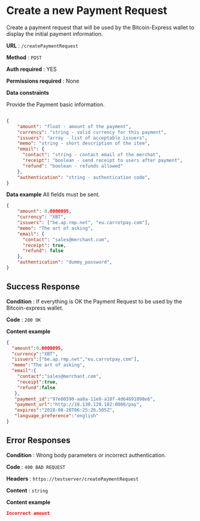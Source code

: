 # Create a new Payment Request

Create a payment request that will be used by the Bitcoin-Express wallet to display the initial payment information.

**URL** : `/createPaymentRequest`

**Method** : `POST`

**Auth required** : YES

**Permissions required** : None

**Data constraints**

Provide the Payment basic information.

```json

{
    "amount": "float - amount of the payment",
    "currency": "string - valid currency for this payment",
    "issuers": "array - list of acceptable issuers",
    "memo": "string - short description of the item",
    "email": {
      "contact": "string - contact email of the merchat",
      "receipt": "boolean - send receipt to users after payment",
      "refund": "boolean - refunds allowed"
    },
    "authentication": "string - authentication code",
}
```

**Data example** All fields must be sent.

```json
{
    "amount": 0.0000095,
    "currency": "XBT",
    "issuers": ["be.ap.rmp.net", "eu.carrotpay.com"],
    "memo": "The art of asking",
    "email": {
      "contact": "sales@merchant.com",
      "receipt": true,
      "refund": false
    },
    "authentication": "dummy_password",
}
```

## Success Response

**Condition** : If everything is OK the Payment Request to be used by the Bitcoin-express wallet.

**Code** : `200 OK`

**Content example**

```json
{
  "amount":0.0000095,
  "currency":"XBT",
  "issuers":["be.ap.rmp.net","eu.carrotpay.com"],
  "memo":"The art of asking",
  "email":{
    "contact":"sales@merchant.com",
    "receipt":true,
    "refund":false
   },
   "payment_id":"97e00590-aa8a-11e8-a18f-4d64691098e6",
   "payment_url":"http://18.130.120.182:8080/pay",
   "expires":"2018-08-28T06:25:26.505Z",
   "language_preference":"english"
}
```

## Error Responses

**Condition** : Wrong body parameters or incorrect authentication.

**Code** : `400 BAD REQUEST`

**Headers** : `https://testserver/createPaymentRequest`

**Content** : `string`

**Content example**

```json
Incorrect amount
```
